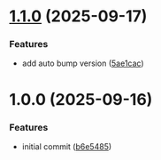 # [1.1.0](https://github.com/lightzane/learn-conventional-commits/compare/v1.0.0...v1.1.0) (2025-09-17)

### Features

- add auto bump version ([5ae1cac](https://github.com/lightzane/learn-conventional-commits/commit/5ae1cac947fcc3b630ba877f37f704d4949ccdcc))

# 1.0.0 (2025-09-16)

### Features

- initial commit ([b6e5485](https://github.com/lightzane/learn-conventional-commits/commit/b6e548527080af715df08daa5aed6f15fe96bfd5))
